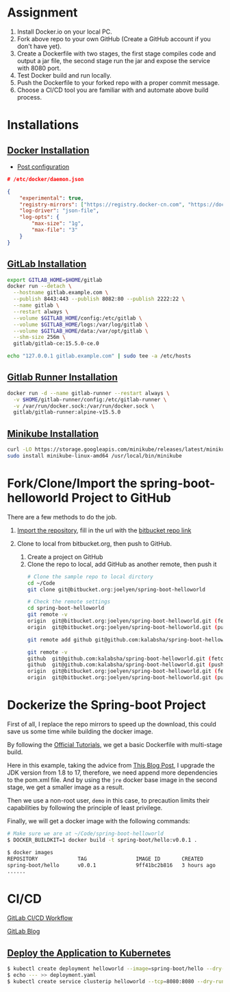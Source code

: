 # Assignment

1. Install Docker.io on your local PC.
1. Fork above repo to your own GitHub (Create a GitHub account if you don't have yet).
1. Create a Dockerfile with two stages, the first stage compiles code and output a jar file, the second stage run the jar and expose the service with 8080 port.
1. Test Docker build and run locally.
1. Push the Dockerfile to your forked repo with a proper commit message.
1. Choose a CI/CD tool you are familiar with and automate above build process.

# Installations

## [Docker Installation](https://docs.docker.com/engine/install/)

- [Post configuration](https://docs.docker.com/engine/install/linux-postinstall/)

```json
# /etc/docker/daemon.json

{
    "experimental": true,
    "registry-mirrors": ["https://registry.docker-cn.com", "https://docker.mirrors.ustc.edu.cn/"],
    "log-driver": "json-file",
    "log-opts": {
        "max-size": "1g",
        "max-file": "3"
    }
}

```


## [GitLab Installation](https://docs.gitlab.com/ee/install/docker.html)

```bash
export GITLAB_HOME=$HOME/gitlab
docker run --detach \
  --hostname gitlab.example.com \
  --publish 8443:443 --publish 8082:80 --publish 2222:22 \
  --name gitlab \
  --restart always \
  --volume $GITLAB_HOME/config:/etc/gitlab \
  --volume $GITLAB_HOME/logs:/var/log/gitlab \
  --volume $GITLAB_HOME/data:/var/opt/gitlab \
  --shm-size 256m \
  gitlab/gitlab-ce:15.5.0-ce.0

echo "127.0.0.1 gitlab.example.com" | sudo tee -a /etc/hosts
```

## [Gitlab Runner Installation](https://docs.gitlab.com/runner/install/)

```bash
docker run -d --name gitlab-runner --restart always \
  -v $HOME/gitlab-runner/config:/etc/gitlab-runner \
  -v /var/run/docker.sock:/var/run/docker.sock \
  gitlab/gitlab-runner:alpine-v15.5.0
```

## [Minikube Installation](https://minikube.sigs.k8s.io/docs/start/)

```bash
curl -LO https://storage.googleapis.com/minikube/releases/latest/minikube-linux-amd64
sudo install minikube-linux-amd64 /usr/local/bin/minikube
```

# Fork/Clone/Import the spring-boot-helloworld Project to GitHub
There are a few methods to do the job.

1. [Import the repository](https://github.com/new/import), fill in the url with the [bitbucket repo link](https://bitbucket.org/joelyen/spring-boot-helloworld/src/master/)

1. Clone to local from bitbucket.org, then push to GitHub.
    1. Create a project on GitHub
    1. Clone the repo to local, add GitHub as another remote, then push it
       ```bash
       # Clone the sample repo to local dirctory
       cd ~/Code
       git clone git@bitbucket.org:joelyen/spring-boot-helloworld
   
       # Check the remote settings
       cd spring-boot-helloworld
       git remote -v
       origin  git@bitbucket.org:joelyen/spring-boot-helloworld.git (fetch)
       origin  git@bitbucket.org:joelyen/spring-boot-helloworld.git (push)
   
       git remote add github git@github.com:kalabsha/spring-boot-helloworld.git
   
       git remote -v
       github  git@github.com:kalabsha/spring-boot-helloworld.git (fetch)
       github  git@github.com:kalabsha/spring-boot-helloworld.git (push)
       origin  git@bitbucket.org:joelyen/spring-boot-helloworld.git (fetch)
       origin  git@bitbucket.org:joelyen/spring-boot-helloworld.git (push)
       ```
    
# Dockerize the Spring-boot Project

First of all, I replace the repo mirrors to speed up the download, this could save us some time while building the docker image.

By following the [Official Tutorials](https://spring.io/guides/topicals/spring-boot-docker/), we get a basic Dockerfile with multi-stage build.

Here in this example, taking the advice from [This Blog Post](https://blogs.oracle.com/javamagazine/post/its-time-to-move-your-applications-to-java-17-heres-why-and-heres-how), I upgrade the JDK version from 1.8 to 17, therefore, we need append more dependencies to the pom.xml file. And by using the `jre` docker base image in the second stage, we get a smaller image as a result.

Then we use a non-root user, `demo` in this case, to precaution limits their capabilities by following the principle of least privilege.

Finally, we will get a docker image with the following commands:

```bash
# Make sure we are at ~/Code/spring-boot-helloworld
$ DOCKER_BUILDKIT=1 docker build -t spring-boot/hello:v0.0.1 .

$ docker images
REPOSITORY             TAG                IMAGE ID       CREATED         SIZE
spring-boot/hello      v0.0.1             9ff41bc2b816   3 hours ago     207MB
......
```

# CI/CD

[GitLab CI/CD Workflow](https://docs.gitlab.com/ee/user/clusters/agent/ci_cd_workflow.html)

[GitLab Blog](https://about.gitlab.com/blog/2016/12/14/continuous-delivery-of-a-spring-boot-application-with-gitlab-ci-and-kubernetes/)


## [Deploy the Application to Kubernetes](https://spring.io/guides/gs/spring-boot-kubernetes/)

```bash
$ kubectl create deployment helloworld --image=spring-boot/hello --dry-run -o=yaml > deployment.yaml
$ echo --- >> deployment.yaml
$ kubectl create service clusterip helloworld --tcp=8080:8080 --dry-run -o=yaml >> deployment.yaml
```
